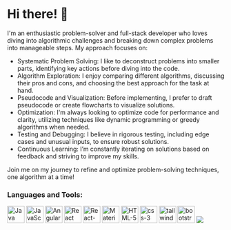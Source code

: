 # Hi there! 👋

I'm an enthusiastic problem-solver and full-stack developer who loves diving into algorithmic challenges and breaking down complex problems into manageable steps. My approach focuses on:

 - Systematic Problem Solving: I like to deconstruct problems into smaller parts, identifying key actions before diving into the code.
 - Algorithm Exploration: I enjoy comparing different algorithms, discussing their pros and cons, and choosing the best approach for the task at hand.
 - Pseudocode and Visualization: Before implementing, I prefer to draft pseudocode or create flowcharts to visualize solutions.
 - Optimization: I'm always looking to optimize code for performance and clarity, utilizing techniques like dynamic programming or greedy algorithms when needed.
 - Testing and Debugging: I believe in rigorous testing, including edge cases and unusual inputs, to ensure robust solutions.
 - Continuous Learning: I’m constantly iterating on solutions based on feedback and striving to improve my skills.
   
Join me on my journey to refine and optimize problem-solving techniques, one algorithm at a time!

### Languages and Tools:
<p>
  <img src="https://cdn.jsdelivr.net/gh/devicons/devicon/icons/java/java-original.svg" alt="Java" width="40" height="40"/>
 
  <img src="https://cdn.jsdelivr.net/gh/devicons/devicon/icons/javascript/javascript-original.svg" alt="JavaScript" width="40" height="40"/>

  <img src="https://cdn.jsdelivr.net/gh/devicons/devicon@latest/icons/angular/angular-original.svg" alt="Angular" width="40" height="40"  />
 
  <img src="https://cdn.jsdelivr.net/gh/devicons/devicon@latest/icons/react/react-original-wordmark.svg" alt="React" width="40" height="40"  />

 <img src="https://cdn.jsdelivr.net/gh/devicons/devicon@latest/icons/reactrouter/reactrouter-original.svg"  alt="React-Router" width="40" height="40" />
          
 <img src="https://cdn.jsdelivr.net/gh/devicons/devicon@latest/icons/materialui/materialui-original.svg" alt="Material UI" width="40" height="40"  />

  <img src="https://cdn.jsdelivr.net/gh/devicons/devicon@latest/icons/html5/html5-plain-wordmark.svg" alt="HTML-5" width="40" height="40" />

 <img src="https://cdn.jsdelivr.net/gh/devicons/devicon@latest/icons/css3/css3-plain-wordmark.svg" alt="css-3" width="40" height="40" />      

 <img src="https://cdn.jsdelivr.net/gh/devicons/devicon@latest/icons/tailwindcss/tailwindcss-original-wordmark.svg" alt="tailwind-css" width="40" height="40" />
 
 <img src="https://cdn.jsdelivr.net/gh/devicons/devicon@latest/icons/bootstrap/bootstrap-original.svg" alt="bootstrap" width="40" height= "40" />
          
<img src="https://cdn.jsdelivr.net/gh/devicons/devicon@latest/icons/angularmaterial/angularmaterial-original.svg" />
          
</p>
